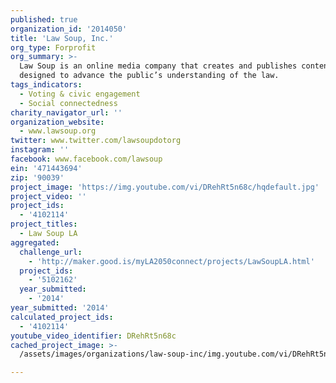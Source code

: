```yaml
---
published: true
organization_id: '2014050'
title: 'Law Soup, Inc.'
org_type: Forprofit
org_summary: >-
  Law Soup is an online media company that creates and publishes content
  designed to advance the public’s understanding of the law.
tags_indicators:
  - Voting & civic engagement
  - Social connectedness
charity_navigator_url: ''
organization_website:
  - www.lawsoup.org
twitter: www.twitter.com/lawsoupdotorg
instagram: ''
facebook: www.facebook.com/lawsoup
ein: '471443694'
zip: '90039'
project_image: 'https://img.youtube.com/vi/DRehRt5n68c/hqdefault.jpg'
project_video: ''
project_ids:
  - '4102114'
project_titles:
  - Law Soup LA
aggregated:
  challenge_url:
    - 'http://maker.good.is/myLA2050connect/projects/LawSoupLA.html'
  project_ids:
    - '5102162'
  year_submitted:
    - '2014'
year_submitted: '2014'
calculated_project_ids:
  - '4102114'
youtube_video_identifier: DRehRt5n68c
cached_project_image: >-
  /assets/images/organizations/law-soup-inc/img.youtube.com/vi/DRehRt5n68c/hqdefault.jpg

---
```

